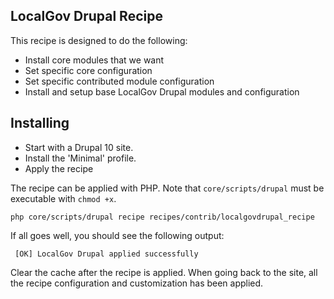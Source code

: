 ## LocalGov Drupal Recipe

This recipe is designed to do the following:

- Install core modules that we want
- Set specific core configuration
- Set specific contributed module configuration
- Install and setup base LocalGov Drupal modules and configuration

## Installing

- Start with a Drupal 10 site.
- Install the 'Minimal' profile.
- Apply the recipe

The recipe can be applied with PHP. Note that `core/scripts/drupal` must be
executable with `chmod +x`.

```shell
php core/scripts/drupal recipe recipes/contrib/localgovdrupal_recipe
```

If all goes well, you should see the following output:

```shell
 [OK] LocalGov Drupal applied successfully
```

Clear the cache after the recipe is applied. When going back to the site,
all the recipe configuration and customization has been applied.
